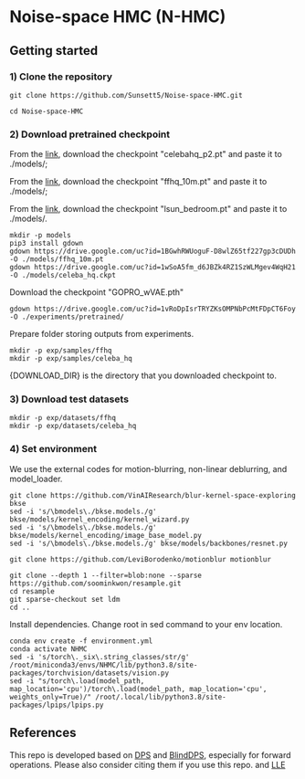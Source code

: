 # Noise-space HMC (N-HMC)


## Getting started 

### 1) Clone the repository

```
git clone https://github.com/Sunsett5/Noise-space-HMC.git

cd Noise-space-HMC
```


### 2) Download pretrained checkpoint

From the [link](https://onedrive.live.com/?authkey=%21AOIJGI8FUQXvFf8&id=72419B431C262344%21103807&cid=72419B431C262344), download the checkpoint "celebahq_p2.pt" and paste it to ./models/;

From the [link](https://drive.google.com/drive/folders/1jElnRoFv7b31fG0v6pTSQkelbSX3xGZh), download the checkpoint "ffhq_10m.pt" and paste it to ./models/;

From the [link](https://github.com/openai/guided-diffusion), download the checkpoint "lsun_bedroom.pt" and paste it to ./models/.

```
mkdir -p models
pip3 install gdown
gdown https://drive.google.com/uc?id=1BGwhRWUoguF-D8wlZ65tf227gp3cDUDh -O ./models/ffhq_10m.pt
gdown https://drive.google.com/uc?id=1wSoA5fm_d6JBZk4RZ1SzWLMgev4WqH21 -O ./models/celeba_hq.ckpt
```

Download the checkpoint "GOPRO_wVAE.pth"

```
gdown https://drive.google.com/uc?id=1vRoDpIsrTRYZKsOMPNbPcMtFDpCT6Foy -O ./experiments/pretrained/
```


Prepare folder storing outputs from experiments.

```
mkdir -p exp/samples/ffhq
mkdir -p exp/samples/celeba_hq

```
{DOWNLOAD_DIR} is the directory that you downloaded checkpoint to.

### 3) Download test datasets

```
mkdir -p exp/datasets/ffhq
mkdir -p exp/datasets/celeba_hq

```


### 4) Set environment

We use the external codes for motion-blurring, non-linear deblurring, and model_loader.

```
git clone https://github.com/VinAIResearch/blur-kernel-space-exploring bkse
sed -i 's/\bmodels\./bkse.models./g' bkse/models/kernel_encoding/kernel_wizard.py
sed -i 's/\bmodels\./bkse.models./g' bkse/models/kernel_encoding/image_base_model.py
sed -i 's/\bmodels\./bkse.models./g' bkse/models/backbones/resnet.py

git clone https://github.com/LeviBorodenko/motionblur motionblur

git clone --depth 1 --filter=blob:none --sparse https://github.com/soominkwon/resample.git
cd resample
git sparse-checkout set ldm
cd ..
```

Install dependencies. Change root in sed command to your env location.

```
conda env create -f environment.yml
conda activate NHMC
sed -i 's/torch\._six\.string_classes/str/g' /root/miniconda3/envs/NHMC/lib/python3.8/site-packages/torchvision/datasets/vision.py
sed -i "s/torch\.load(model_path, map_location='cpu')/torch\.load(model_path, map_location='cpu', weights_only=True)/" /root/.local/lib/python3.8/site-packages/lpips/lpips.py
```


## References
This repo is developed based on [DPS](https://github.com/DPS2022/diffusion-posterior-sampling) and [BlindDPS](https://github.com/BlindDPS/blind-dps), especially for forward operations. Please also consider citing them if you use this repo. and [LLE](https://github.com/weigerzan/LLE_inverse_problem/tree)

